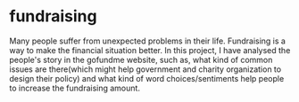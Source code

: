 # fundraising
Many people suffer from unexpected problems in their life. Fundraising is a way to make the financial situation better. In this project, I have analysed the people's story in the gofundme website, such as, what kind of common issues are there(which might help government and charity organization to design their policy) and what kind of word choices/sentiments help people to increase the fundraising amount.
